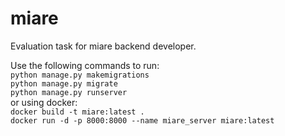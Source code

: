 # miare

Evaluation task for miare backend developer.

Use the following commands to run:  
`python manage.py makemigrations `  
`python manage.py migrate `  
`python manage.py runserver `  
or using docker:  
`docker build -t miare:latest .`  
`docker run -d -p 8000:8000 --name miare_server miare:latest`